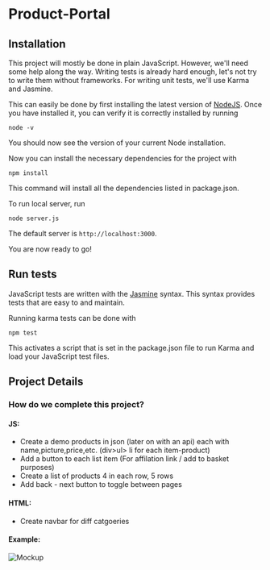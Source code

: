 # Product-Portal

## Installation

This project will mostly be done in plain JavaScript. However, we'll need some help along the way. Writing tests is already hard enough, let's not try to write them without frameworks. For writing unit tests, we'll use Karma and Jasmine.

This can easily be done by first installing the latest version of [NodeJS](https://nodejs.org). Once you have installed it, you can verify it is correctly installed by running

```
node -v
```

You should now see the version of your current Node installation.

Now you can install the necessary dependencies for the project with

```
npm install
```

This command will install all the dependencies listed in package.json.

To run local server, run

```
node server.js
```

The default server is `http://localhost:3000`.


You are now ready to go!

## Run tests

JavaScript tests are written with the [Jasmine](http://jasmine.github.io/2.4/introduction.html) syntax. This syntax provides tests that are easy to and maintain.

Running karma tests can be done with

```
npm test
```

This activates a script that is set in the package.json file to run Karma and load your JavaScript test files.

## Project Details

### How do we complete this project?

#### JS:
* Create a demo products in json (later on with  an api) each with name,picture,price,etc. (div>ul> li for each item-product)
* Add a button to each list item (For affilation link / add to basket purposes)
* Create a list of products 4 in each row, 5 rows
* Add back - next button to toggle between pages

#### HTML:
* Create navbar for diff catgoeries

#### Example:
![Mockup](http://i.imgur.com/NdUM5qd.png "Product Portal Mockup")
